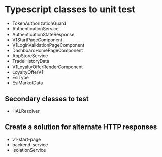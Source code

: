 # Typescript classes to unit test
* TokenAuthorizationGuard
* AuthenticationService
* AuthenticationStateResponse
* V1StartPageComponent
* V1LoginValidationPageComponent
* DashboardHomePageComponent
* AppStoreService
* TradeHistoryData
* V1LoyaltyOfferRenderComponent
* LoyaltyOfferV1
* EsiType
* EsiMarketData

## Secondary classes to test
* HALResolver

## Create a solution for alternate HTTP responses
* v1-start-page
* backend-service
* IsolationService
